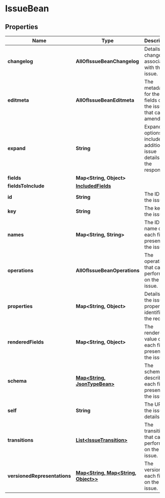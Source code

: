 # IssueBean

## Properties
Name | Type | Description | Notes
------------ | ------------- | ------------- | -------------
**changelog** | **AllOfIssueBeanChangelog** | Details of changelogs associated with the issue. |  [optional]
**editmeta** | **AllOfIssueBeanEditmeta** | The metadata for the fields on the issue that can be amended. |  [optional]
**expand** | **String** | Expand options that include additional issue details in the response. |  [optional]
**fields** | **Map&lt;String, Object&gt;** |  |  [optional]
**fieldsToInclude** | [**IncludedFields**](IncludedFields.md) |  |  [optional]
**id** | **String** | The ID of the issue. |  [optional]
**key** | **String** | The key of the issue. |  [optional]
**names** | **Map&lt;String, String&gt;** | The ID and name of each field present on the issue. |  [optional]
**operations** | **AllOfIssueBeanOperations** | The operations that can be performed on the issue. |  [optional]
**properties** | **Map&lt;String, Object&gt;** | Details of the issue properties identified in the request. |  [optional]
**renderedFields** | **Map&lt;String, Object&gt;** | The rendered value of each field present on the issue. |  [optional]
**schema** | [**Map&lt;String, JsonTypeBean&gt;**](JsonTypeBean.md) | The schema describing each field present on the issue. |  [optional]
**self** | **String** | The URL of the issue details. |  [optional]
**transitions** | [**List&lt;IssueTransition&gt;**](IssueTransition.md) | The transitions that can be performed on the issue. |  [optional]
**versionedRepresentations** | [**Map&lt;String, Map&lt;String, Object&gt;&gt;**](Map.md) | The versions of each field on the issue. |  [optional]
